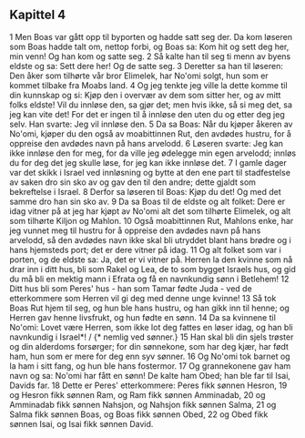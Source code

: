 ## Kapittel 4

1 Men Boas var gått opp til byporten og hadde satt seg der. Da kom løseren som Boas hadde talt om, nettop forbi, og Boas sa: Kom hit og sett deg her, min venn! Og han kom og satte seg.
2 Så kalte han til seg ti menn av byens eldste og sa: Sett dere her! Og de satte seg.
3 Deretter sa han til løseren: Den åker som tilhørte vår bror Elimelek, har No'omi solgt, hun som er kommet tilbake fra Moabs land.
4 Og jeg tenkte jeg ville la dette komme til din kunnskap og si: Kjøp den i overvær av dem som sitter her, og av mitt folks eldste! Vil du innløse den, sa gjør det; men hvis ikke, så si meg det, sa jeg kan vite det! For det er ingen til å innløse den uten du og etter deg jeg selv. Han svarte: Jeg vil innløse den.
5 Da sa Boas: Når du kjøper åkeren av No'omi, kjøper du den også av moabittinnen Rut, den avdødes hustru, for å oppreise den avdødes navn på hans arvelodd.
6 Løseren svarte: Jeg kan ikke innløse den for meg, for da ville jeg ødelegge min egen arvelodd; innløs du for deg det jeg skulle løse, for jeg kan ikke innløse det.
7 I gamle dager var det skikk i Israel ved innløsning og bytte at den ene part til stadfestelse av saken dro sin sko av og gav den til den andre; dette gjaldt som bekreftelse i Israel.
8 Derfor sa løseren til Boas: Kjøp du det! Og med det samme dro han sin sko av.
9 Da sa Boas til de eldste og alt folket: Dere er idag vitner på at jeg har kjøpt av No'omi alt det som tilhørte Elimelek, og alt som tilhørte Kiljon og Mahlon.
10 Også moabittinnen Rut, Mahlons enke, har jeg vunnet meg til hustru for å oppreise den avdødes navn på hans arvelodd, så den avdødes navn ikke skal bli utryddet blant hans brødre og i hans hjemsteds port; det er dere vitner på idag.
11 Og alt folket som var i porten, og de eldste sa: Ja, det er vi vitner på. Herren la den kvinne som nå drar inn i ditt hus, bli som Rakel og Lea, de to som bygget Israels hus, og gid du må bli en mektig mann i Efrata og få en navnkundig sønn i Betlehem!
12 Ditt hus bli som Peres' hus - han som Tamar fødte Juda - ved de etterkommere som Herren vil gi deg med denne unge kvinne!
13 Så tok Boas Rut hjem til seg, og hun ble hans hustru, og han gikk inn til henne; og Herren gav henne livsfrukt, og hun fødte en sønn.
14 Da sa kvinnene til No'omi: Lovet være Herren, som ikke lot deg fattes en løser idag, og han bli navnkundig i Israel*! / {* nemlig ved sønner.}
15 Han skal bli din sjels trøster og din alderdoms forsørger; for din sønnekone, som har deg kjær, har født ham, hun som er mere for deg enn syv sønner.
16 Og No'omi tok barnet og la ham i sitt fang, og hun ble hans fostermor.
17 Og grannekonene gav ham navn og sa: No'omi har fått en sønn! De kalte ham Obed; han ble far til Isai, Davids far.
18 Dette er Peres' etterkommere: Peres fikk sønnen Hesron,
19 og Hesron fikk sønnen Ram, og Ram fikk sønnen Amminadab,
20 og Amminadab fikk sønnen Nahsjon, og Nahsjon fikk sønnen Salma,
21 og Salma fikk sønnen Boas, og Boas fikk sønnen Obed,
22 og Obed fikk sønnen Isai, og Isai fikk sønnen David.
